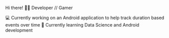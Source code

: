Hi there! 🙋‍♂️
Developer // Gamer 

💻 Currently working on an Android application to help track duration based events over time
🌱 Currently learning Data Science and Android development
